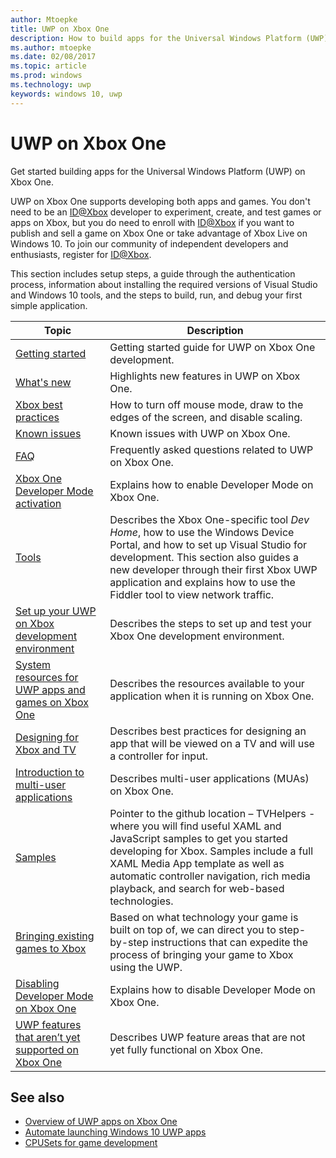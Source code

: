 ---author: Mtoepketitle: UWP on Xbox Onedescription: How to build apps for the Universal Windows Platform (UWP) on Xbox One.ms.author: mtoepkems.date: 02/08/2017ms.topic: articlems.prod: windowsms.technology: uwpkeywords: windows 10, uwp---# UWP on Xbox OneGet started building apps for the Universal Windows Platform (UWP) on Xbox One.UWP on Xbox One supports developing both apps and games. You don't need to be an [ID@Xbox](http://www.xbox.com/Developers/id) developer to experiment, create, and test games or apps on Xbox, but you do need to enroll with [ID@Xbox](http://www.xbox.com/Developers/id) if you want to publish and sell a game on Xbox One or take advantage of Xbox Live on Windows 10. To join our community of independent developers and enthusiasts, register for [ID@Xbox](http://www.xbox.com/Developers/id). This section includes setup steps, a guide through the authentication process, information about installing the required versions of Visual Studio and Windows 10 tools, and the steps to build, run, and debug your first simple application. | Topic      | Description ||------------|-------------||[Getting started](getting-started.md)| Getting started guide for UWP on Xbox One development. ||[What's new](whats-new.md)| Highlights new features in UWP on Xbox One. ||[Xbox best practices](tailoring-for-xbox.md)| How to turn off mouse mode, draw to the edges of the screen, and disable scaling. ||[Known issues](known-issues.md)| Known issues with UWP on Xbox One. ||[FAQ](frequently-asked-questions.md)| Frequently asked questions related to UWP on Xbox One. ||[Xbox One Developer Mode activation](devkit-activation.md)| Explains how to enable Developer Mode on Xbox One. ||[Tools](introduction-to-xbox-tools.md)| Describes the Xbox One-specific tool _Dev Home_, how to use the Windows Device Portal, and how to set up Visual Studio for development. This section also guides a new developer through their first Xbox UWP application and explains how to use the Fiddler tool to view network traffic. ||[Set up your UWP on Xbox development environment](development-environment-setup.md)| Describes the steps to set up and test your Xbox One development environment. ||[System resources for UWP apps and games on Xbox One](system-resource-allocation.md)| Describes the resources available to your application when it is running on Xbox One. | |[Designing for Xbox and TV](..\input-and-devices\designing-for-tv.md)| Describes best practices for designing an app that will be viewed on a TV and will use a controller for input. |  |[Introduction to multi-user applications](multi-user-applications.md)| Describes multi-user applications (MUAs) on Xbox One. ||[Samples](samples.md)| Pointer to the github location – TVHelpers - where you will find useful XAML and JavaScript samples to get you started developing for Xbox. Samples include a full XAML Media App template as well as automatic controller navigation, rich media playback, and search for web-based technologies. ||[Bringing existing games to Xbox](development-lanes-landing.md)|Based on what technology your game is built on top of, we can direct you to step-by-step instructions that can expedite the process of bringing your game to Xbox using the UWP.||[Disabling Developer Mode on Xbox One](devkit-deactivation.md)| Explains how to disable Developer Mode on Xbox One. ||[UWP features that aren’t yet supported on Xbox One](http://go.microsoft.com/fwlink/p/?LinkId=760755)|  Describes UWP feature areas that are not yet fully functional on Xbox One.|  ## See also- [Overview of UWP apps on Xbox One](http://go.microsoft.com/fwlink/p/?LinkId=780786) - [Automate launching Windows 10 UWP apps](automate-launching-uwp-apps.md)- [CPUSets for game development](cpusets-games.md)  